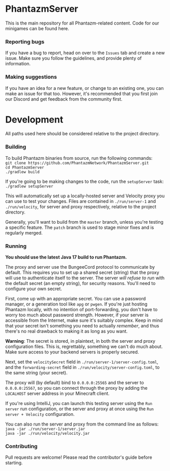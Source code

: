 # PhantazmServer
This is the main repository for all Phantazm-related content. Code for our minigames can be found here.

### Reporting bugs
If you have a bug to report, head on over to the `Issues` tab and create a new issue. Make sure you follow the guidelines, and provide plenty of information.

### Making suggestions
If you have an idea for a new feature, or change to an existing one, you can make an issue for that too. However, it's recommended that you first join our Discord and get feedback from the community first.

# Development

All paths used here should be considered relative to the project directory.


### Building
To build Phantazm binaries from source, run the following commands: \
`git clone https://github.com/PhantazmNetwork/PhantazmServer.git` \
`cd PhantazmServer` \
`./gradlew build` 

If you're going to be making changes to the code, run the `setupServer` task: \
`./gradlew setupServer` 

This will automatically set up a locally-hosted server and Velocity proxy you can use to test your changes. Files are contained in `./run/server-1` and `./run/velocity`, for server and proxy respectively, relative to the project directory. 

Generally, you'll want to build from the `master` branch, unless you're testing a specific feature. The `patch` branch is used to stage minor fixes and is regularly merged.

### Running

**You should use the latest Java 17 build to run Phantazm.**

The proxy and server use the BungeeCord protocol to communicate by default. This requires you to set up a shared secret (string) that the proxy will use to authenticate itself to the server. The server *will refuse to run* with the default secret (an empty string), for security reasons. You'll need to configure your own secret.

First, come up with an appropriate secret. You can use a password manager, or a generation tool like `apg` or `pwgen`. If you're just hosting Phantazm locally, with no intention of port-forwarding, you don't have to worry too much about password strength. However, if your server is accessible from the Internet, make sure it's suitably complex. Keep in mind that your secret isn't something you need to actually *remember*, and thus there's no real drawback to making it as long as you want.

**Warning**: The secret is stored, in plaintext, in both the server and proxy configuration files. This is, regrettably, something we can't do much about. Make sure access to your backend servers is properly secured.

Next, set the `velocitySecret` field in `./run/server-1/server-config.toml`, and the `forwarding-secret` field in `./run/velocity/server-config.toml`, to the same string (your secret). 

The proxy will (by default) bind to `0.0.0.0:25565` and the server to `0.0.0.0:25567`, so you can connect through the proxy by adding the `LOCALHOST` server address in your Minecraft client.

If you're using IntelliJ, you can launch this testing server using the `Run server` run configuration, or the server and proxy at once using the `Run server + Velocity` configuration.

You can also run the server and proxy from the command line as follows: \
`java -jar ./run/server-1/server.jar` \
`java -jar ./run/velocity/velocity.jar`


### Contributing

Pull requests are welcome! Please read the contributor's guide before starting.






